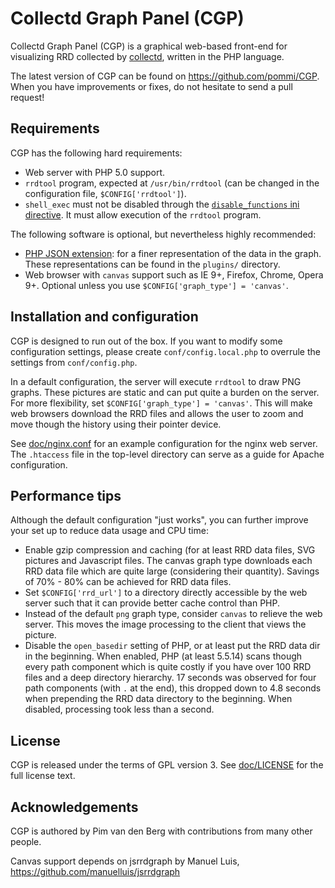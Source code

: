 Collectd Graph Panel (CGP)
==========================
Collectd Graph Panel (CGP) is a graphical web-based front-end for visualizing
RRD collected by [collectd][collectd], written in the PHP language.

The latest version of CGP can be found on https://github.com/pommi/CGP. When you
have improvements or fixes, do not hesitate to send a pull request!

Requirements
------------
CGP has the following hard requirements:

 - Web server with PHP 5.0 support.
 - `rrdtool` program, expected at `/usr/bin/rrdtool` (can be changed in the
   configuration file, `$CONFIG['rrdtool']`).
 - `shell_exec` must not be disabled through the [`disable_functions` ini
   directive][ini.disable_functions]. It must allow execution of the `rrdtool`
   program.

The following software is optional, but nevertheless highly recommended:

 - [PHP JSON extension][php-json]: for a finer representation of the data in the
   graph. These representations can be found in the `plugins/` directory.
 - Web browser with `canvas` support such as IE 9+, Firefox, Chrome, Opera 9+.
   Optional unless you use `$CONFIG['graph_type'] = 'canvas'`.

Installation and configuration
------------------------------
CGP is designed to run out of the box. If you want to modify some configuration
settings, please create `conf/config.local.php` to overrule the settings from
`conf/config.php`.

In a default configuration, the server will execute `rrdtool` to draw PNG
graphs. These pictures are static and can put quite a burden on the server. For
more flexibility, set `$CONFIG['graph_type'] = 'canvas'`. This will make web
browsers download the RRD files and allows the user to zoom and move though the
history using their pointer device.

See [doc/nginx.conf](doc/nginx.conf) for an example configuration for the nginx
web server. The `.htaccess` file in the top-level directory can serve as a guide
for Apache configuration.

Performance tips
----------------
Although the default configuration "just works", you can further improve your
set up to reduce data usage and CPU time:

 - Enable gzip compression and caching (for at least RRD data files, SVG
   pictures and Javascript files. The canvas graph type downloads each RRD data
   file which are quite large (considering their quantity). Savings of 70% - 80%
   can be achieved for RRD data files.
 - Set `$CONFIG['rrd_url']` to a directory directly accessible by the web server
   such that it can provide better cache control than PHP.
 - Instead of the default `png` graph type, consider `canvas` to relieve the web
   server. This moves the image processing to the client that views the picture.
 - Disable the `open_basedir` setting of PHP, or at least put the RRD data dir
   in the beginning. When enabled, PHP (at least 5.5.14) scans though every
   path component which is quite costly if you have over 100 RRD files and a
   deep directory hierarchy. 17 seconds was observed for four path components
   (with `.` at the end), this dropped down to 4.8 seconds when prepending the
   RRD data directory to the beginning. When disabled, processing took less than
   a second.

License
-------
CGP is released under the terms of GPL version 3. See [doc/LICENSE](doc/LICENSE)
for the full license text.

Acknowledgements
----------------
CGP is authored by Pim van den Berg with contributions from many other people.

Canvas support depends on jsrrdgraph by Manuel Luis,
https://github.com/manuelluis/jsrrdgraph

 [collectd]: http://collectd.org/
 [ini.disable_functions]: http://php.net/ini.core#ini.disable-functions
 [php-json]: http://php.net/json
